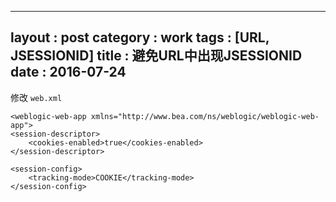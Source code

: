 
---
layout : post
category : work
tags : [URL, JSESSIONID]
title : 避免URL中出现JSESSIONID
date : 2016-07-24
---

修改 `web.xml`

    <weblogic-web-app xmlns="http://www.bea.com/ns/weblogic/weblogic-web-app">
    <session-descriptor>
        <cookies-enabled>true</cookies-enabled>
    </session-descriptor>
    
    <session-config>
        <tracking-mode>COOKIE</tracking-mode>
    </session-config>
